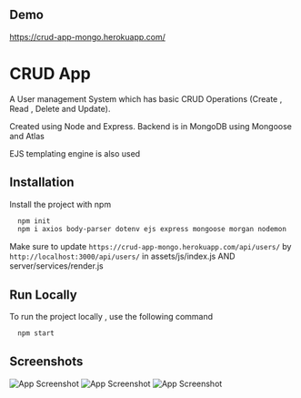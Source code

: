 
## Demo 

https://crud-app-mongo.herokuapp.com/

  
# CRUD App

A User management System which has basic CRUD Operations (Create , Read 
, Delete and Update).

Created using Node and Express. Backend is in MongoDB using Mongoose and Atlas

EJS templating engine is also used




## Installation

Install the project with npm

```bash
  npm init
  npm i axios body-parser dotenv ejs express mongoose morgan nodemon
```

Make sure to update `https://crud-app-mongo.herokuapp.com/api/users/`
by `http://localhost:3000/api/users/` in assets/js/index.js AND server/services/render.js
## Run Locally


To run the project locally , use the following command
```bash
  npm start
```


## Screenshots

![App Screenshot](https://user-images.githubusercontent.com/72851833/132952365-e322d60f-91d1-491f-b529-9551ba7d1e87.JPG)
![App Screenshot](https://user-images.githubusercontent.com/72851833/132952372-41ca69b3-39a2-432e-947a-d32e52700682.JPG)
![App Screenshot](https://user-images.githubusercontent.com/72851833/132952374-0b7549b3-b7ac-4627-a3d6-455d3bc35a20.JPG)
  
